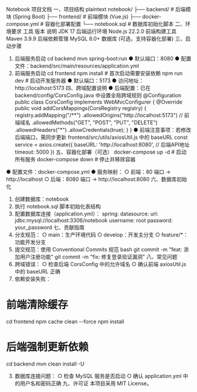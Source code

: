 Notebook 项目文档
一、项目结构
plaintext
notebook/
├── backend/             # 后端模块 (Spring Boot)
├── frontend/            # 前端模块 (Vue.js)
├── docker-compose.yml   # 容器化部署配置
└── notebook.sql         # 数据库初始化脚本
二、环境要求
工具	版本	说明
JDK	17	后端运行环境
Node.js	22.2.0	前端构建工具
Maven	3.9.9	后端依赖管理
MySQL	8.0+	数据库 (可选，支持容器化部署)
三、启动步骤
1. 后端服务启动
   cd backend
   mvn spring-boot:run
● 默认端口：8080
● 配置文件：backend/src/main/resources/application.yml
2. 前端服务启动
   cd frontend
   npm install     # 首次启动需要安装依赖
   npm run dev     # 启动开发服务器
● 默认端口：5173
● 访问地址：http://localhost:5173
四、跨域配置说明
● 后端配置：已在 backend/config/CorsConfig.java 中设置全局跨域规则
@Configuration
public class CorsConfig implements WebMvcConfigurer {
@Override
public void addCorsMappings(CorsRegistry registry) {
registry.addMapping("/**")
.allowedOrigins("http://localhost:5173") // 前端域名
.allowedMethods("GET", "POST", "PUT", "DELETE")
.allowedHeaders("*")
.allowCredentials(true);
}
}
● 前端注意事项：若修改后端端口，需同步更新 frontend/src/utils/axiosUtil.js 中的 baseURL
const service = axios.create({
baseURL: 'http://localhost:8080', // 后端API地址
timeout: 5000
})
五、容器化部署（可选）
docker-compose up -d  # 启动所有服务
docker-compose down   # 停止并移除容器



● 配置文件：docker-compose.yml
● 服务映射：
○ 前端：80 端口 → http://localhost
○ 后端：8080 端口 → http://localhost:8080
六、数据库初始化
1. 创建数据库：notebook
2. 执行 notebook.sql 脚本初始化表结构
3. 配置数据库连接（application.yml）：
   spring:
   datasource:
   url: jdbc:mysql://localhost:3306/notebook
   username: root
   password: your_password
七、贡献指南
1. 分支规范：
   ○ main：生产环境代码
   ○ develop：开发主分支
   ○ feature/*：功能开发分支
2. 提交规范：使用 Conventional Commits 规范
   bash
   git commit -m "feat: 添加用户注册功能"
   git commit -m "fix: 修复登录验证漏洞"
八、常见问题
1. 跨域错误：
   ○ 检查后端 CorsConfig 中的允许域名
   ○ 确认前端 axiosUtil.js 中的 baseURL 正确
2. 依赖安装失败：
# 前端清除缓存
cd frontend
npm cache clean --force
npm install
# 后端强制更新依赖
cd backend
mvn clean install -U

3. 数据库连接问题：
   ○ 检查 MySQL 服务是否启动
   ○ 确认 application.yml 中的用户名和密码正确
九、许可证
    本项目采用 MIT License。



